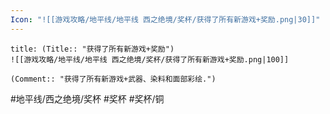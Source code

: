 ```yaml
---
Icon: "![[游戏攻略/地平线/地平线 西之绝境/奖杯/获得了所有新游戏+奖励.png|30]]"
---
```

```ad-common-bronze-trophy
title: (Title:: "获得了所有新游戏+奖励")
![[游戏攻略/地平线/地平线 西之绝境/奖杯/获得了所有新游戏+奖励.png|100]]

(Comment:: "获得了所有新游戏+武器、染料和面部彩绘.")
```

#地平线/西之绝境/奖杯 #奖杯 #奖杯/铜
